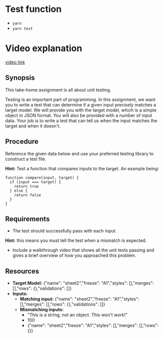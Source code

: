 # Test function
- `yarn`
- `yarn test`

# Video explanation 
[video link](https://www.loom.com/share/dd5a0b2c568a4914b0290f873068a294)

## Synopsis
This take-home assignment is all about unit testing.

Testing is an important part of programming. In this assignment, we want you to write a test that can determine if a given
input precisely matches a target model. We will provide you with the target model, which is a simple object in JSON format.
You will also be provided with a number of input data. Your job is to write a test that can tell us when the input matches
the target and when it doesn't.

## Procedure
Reference the given data below and use your preferred testing library to construct a test file.

**Hint:** Test a function that compares inputs to the target. An example being:
```
function compare(input, target) {
  if (input === target) {
    return true
  } else {
    return false
  }
}
```

## Requirements
- The test should successfully pass with each input. 

**Hint:** this means you must tell the test when a mismatch is expected.
- Include a walkthrough video that shows all the unit tests passing and gives a brief overview of how you approached this problem.

## Resources
- **Target Model:** {"name": "sheet2","freeze": "A1","styles": [],"merges": [],"rows": {},"validations": []}
- **Inputs:**
  - **Matching input:** {"name": "sheet2","freeze": "A1","styles": [],"merges": [],"rows": {},"validations": []}
  - **Mismatching inputs:**
    - "This is a string, not an object. This won't work!"
    - 100
    - {"name": "sheet2","freeze": "A1","styles": [],"merges": [],"rows": {}}
